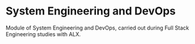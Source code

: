 # System Engineering and DevOps
Module of System Engineering and DevOps, carried out during Full Stack Engineering studies with ALX.
